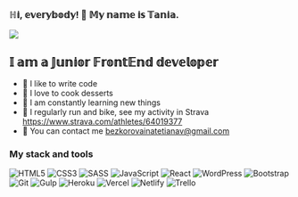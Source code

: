 ### ℍ𝕚, 𝕖𝕧𝕖𝕣𝕪𝕓𝕠𝕕𝕪! 👋 𝕄𝕪 𝕟𝕒𝕞𝕖 𝕚𝕤 𝕋𝕒𝕟𝕚𝕒.

![](https://komarev.com/ghpvc/?username=TatjanaBezkorovaina)

## 𝕀 𝕒𝕞 𝕒 𝕁𝕦𝕟𝕚𝕠𝕣 𝔽𝕣𝕠𝕟𝕥𝔼𝕟𝕕 𝕕𝕖𝕧𝕖𝕝𝕠𝕡𝕖𝕣

- :muscle: I like to write code
- :cake: I love to cook desserts
- :book: I am constantly learning new things
- :mountain_bicyclist: I regularly run and bike, see my activity in Strava https://www.strava.com/athletes/64019377
- :email: You can contact me bezkorovainatetianav@gmail.com

### My stack and tools

![HTML5](https://img.shields.io/badge/html5-%23E34F26.svg?style=for-the-badge&logo=html5&logoColor=white)
![CSS3](https://img.shields.io/badge/css3-%231572B6.svg?style=for-the-badge&logo=css3&logoColor=white)
![SASS](https://img.shields.io/badge/SASS-hotpink.svg?style=for-the-badge&logo=SASS&logoColor=white)
![JavaScript](https://img.shields.io/badge/javascript-%23323330.svg?style=for-the-badge&logo=javascript&logoColor=%23F7DF1E)
![React](https://img.shields.io/badge/react-%2320232a.svg?style=for-the-badge&logo=react&logoColor=%2361DAFB)
![WordPress](https://img.shields.io/badge/WordPress-%23117AC9.svg?style=for-the-badge&logo=WordPress&logoColor=white)
![Bootstrap](https://img.shields.io/badge/bootstrap-%23563D7C.svg?style=for-the-badge&logo=bootstrap&logoColor=white)
![Git](https://img.shields.io/badge/git-%23F05033.svg?style=for-the-badge&logo=git&logoColor=white)
![Gulp](https://img.shields.io/badge/GULP-%23CF4647.svg?style=for-the-badge&logo=gulp&logoColor=white)
![Heroku](https://img.shields.io/badge/heroku-%23430098.svg?style=for-the-badge&logo=heroku&logoColor=white)
![Vercel](https://img.shields.io/badge/vercel-%23000000.svg?style=for-the-badge&logo=vercel&logoColor=white)
![Netlify](https://img.shields.io/badge/netlify-%23000000.svg?style=for-the-badge&logo=netlify&logoColor=#00C7B7)
![Trello](https://img.shields.io/badge/Trello-%23026AA7.svg?style=for-the-badge&logo=Trello&logoColor=white)

<!-- ### Connect with me:

[<img align="left" alt="Tetiana | LinkedIn" width="22px" src="https://cdn.jsdelivr.net/npm/simple-icons@v3/icons/linkedin.svg" />][linkedin]

[linkedin]: https://www.linkedin.com/in/tetiana-btv/ -->

